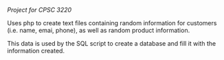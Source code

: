 *Project for CPSC 3220*

Uses php to create text files containing random information for customers (i.e. name, emai, phone),
as well as random product information.

This data is used by the SQL script to create a database and fill it with the information created.
